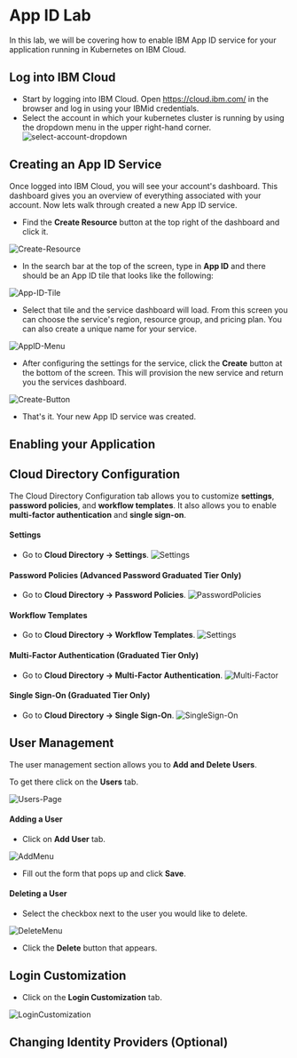 # App ID Lab

In this lab, we will be covering how to enable IBM App ID service for your application running in Kubernetes on IBM Cloud.

## Log into IBM Cloud

- Start by logging into IBM Cloud. Open <https://cloud.ibm.com/> in the browser and log in using your IBMid credentials.
- Select the account in which your kubernetes cluster is running by using the dropdown menu in the upper right-hand corner.
![select-account-dropdown](select-account-dropdown.png)


## Creating an App ID Service

Once logged into IBM Cloud, you will see your account's dashboard. This dashboard gives you an overview of everything associated with your account. Now lets walk through created a new App ID service.

- Find the **Create Resource** button at the top right of the dashboard and click it.

![Create-Resource](Create-Resource.png)

- In the search bar at the top of the screen, type in **App ID** and there should be an App ID tile that looks like the following:

![App-ID-Tile](App-ID-Tile.png)

- Select that tile and the service dashboard will load. From this screen you can choose the service's region, resource group, and pricing plan. You can also create a unique name for your service. 

![AppID-Menu](AppID-Menu.png)

- After configuring the settings for the service, click the **Create** button at the bottom of the screen.  This will provision the new service and return you the services dashboard.

![Create-Button](createButton.png)

- That's it. Your new App ID service was created.
## Enabling your Application


## Cloud Directory Configuration

The Cloud Directory Configuration tab allows you to customize **settings**, **password policies**, and **workflow templates**.  It also allows you to enable **multi-factor authentication** and **single sign-on**.

#### Settings

- Go to **Cloud Directory -> Settings**. 
![Settings](CDSettings.png)

#### Password Policies (Advanced Password Graduated Tier Only)

- Go to **Cloud Directory -> Password Policies**. 
![PasswordPolicies](PasswordPolicies.png)

#### Workflow Templates

- Go to **Cloud Directory -> Workflow Templates**. 
![Settings](CDSettings.png)

#### Multi-Factor Authentication (Graduated Tier Only)

- Go to **Cloud Directory -> Multi-Factor Authentication**. 
![Multi-Factor](Multi-Factor.png)

#### Single Sign-On (Graduated Tier Only)

- Go to **Cloud Directory -> Single Sign-On**. 
![SingleSign-On](SingleSign-On.png)


## User Management

The user management section allows you to **Add and Delete Users**. 

To get there click on the **Users** tab.

![Users-Page](UsersPage.png)

#### Adding a User  

- Click on **Add User** tab. 

![AddMenu](AddMenu.png)

- Fill out the form that pops up and click **Save**.

#### Deleting a User  

- Select the checkbox next to the user you would like to delete.

![DeleteMenu](DeleteMenu.png)

- Click the **Delete** button that appears.

## Login Customization

- Click on the **Login Customization** tab. 

![LoginCustomization](LoginCustomization.png)

## Changing Identity Providers (Optional)
